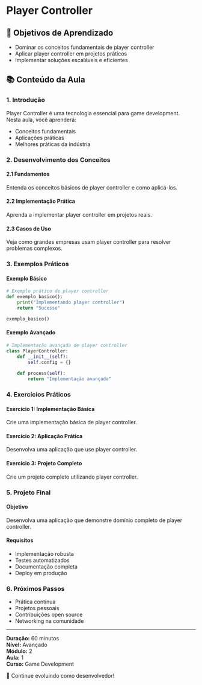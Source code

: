 # Player Controller

## 🎯 Objetivos de Aprendizado
- Dominar os conceitos fundamentais de player controller
- Aplicar player controller em projetos práticos
- Implementar soluções escaláveis e eficientes

## 📚 Conteúdo da Aula

### 1. Introdução
Player Controller é uma tecnologia essencial para game development. Nesta aula, você aprenderá:

- Conceitos fundamentais
- Aplicações práticas
- Melhores práticas da indústria

### 2. Desenvolvimento dos Conceitos

#### 2.1 Fundamentos
Entenda os conceitos básicos de player controller e como aplicá-los.

#### 2.2 Implementação Prática
Aprenda a implementar player controller em projetos reais.

#### 2.3 Casos de Uso
Veja como grandes empresas usam player controller para resolver problemas complexos.

### 3. Exemplos Práticos

#### Exemplo Básico
```python
# Exemplo prático de player controller
def exemplo_basico():
    print("Implementando player controller")
    return "Sucesso"

exemplo_basico()
```

#### Exemplo Avançado
```python
# Implementação avançada de player controller
class PlayerController:
    def __init__(self):
        self.config = {}
    
    def process(self):
        return "Implementação avançada"
```

### 4. Exercícios Práticos

#### Exercício 1: Implementação Básica
Crie uma implementação básica de player controller.

#### Exercício 2: Aplicação Prática
Desenvolva uma aplicação que use player controller.

#### Exercício 3: Projeto Completo
Crie um projeto completo utilizando player controller.

### 5. Projeto Final

#### Objetivo
Desenvolva uma aplicação que demonstre domínio completo de player controller.

#### Requisitos
- Implementação robusta
- Testes automatizados
- Documentação completa
- Deploy em produção

### 6. Próximos Passos

- Prática contínua
- Projetos pessoais
- Contribuições open source
- Networking na comunidade

---

**Duração:** 60 minutos  
**Nível:** Avançado  
**Módulo:** 2  
**Aula:** 1  
**Curso:** Game Development

🎉 Continue evoluindo como desenvolvedor!
